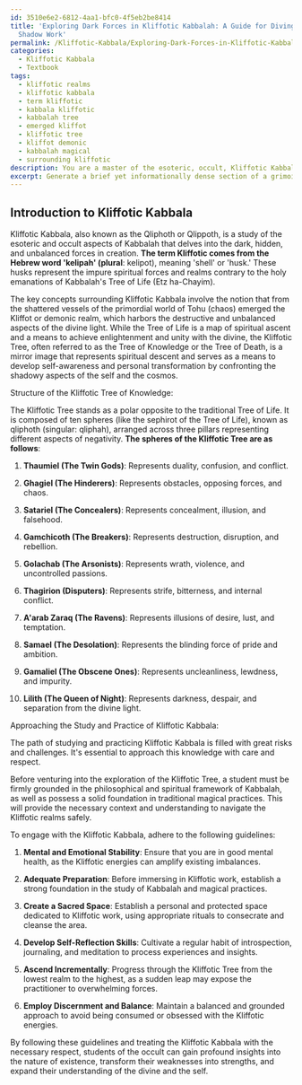```yaml
---
id: 3510e6e2-6812-4aa1-bfc0-4f5eb2be8414
title: 'Exploring Dark Forces in Kliffotic Kabbalah: A Guide for Diving Deeper into
  Shadow Work'
permalink: /Kliffotic-Kabbala/Exploring-Dark-Forces-in-Kliffotic-Kabbalah-A-Guide-for-Diving-Deeper-into-Shadow-Work/
categories:
  - Kliffotic Kabbala
  - Textbook
tags:
  - kliffotic realms
  - kliffotic kabbala
  - term kliffotic
  - kabbala kliffotic
  - kabbalah tree
  - emerged kliffot
  - kliffotic tree
  - kliffot demonic
  - kabbalah magical
  - surrounding kliffotic
description: You are a master of the esoteric, occult, Kliffotic Kabbala and education, you have written many textbooks on the subject in ways that provide students with rich and deep understanding of the subject. You are being asked to write textbook-like sections on a topic and you do it with full context, explainability, and reliability in accuracy to the true facts of the topic at hand, in a textbook style that a student would easily be able to learn from, in a rich, engaging, and contextual way. Always include relevant context (such as formulas and history), related concepts, and in a way that someone can gain deep insights from.
excerpt: Generate a brief yet informationally dense section of a grimoire that provides an in-depth understanding of Kliffotic Kabbala for students of the occult. Discuss the key concepts, the structure of the tree of knowledge, and the significance of each sphere within Kliffotic Kabbala. Additionally, provide guidance on how to approach the study and practice of Kliffotic Kabbala in a safe and meaningful manner.
---
```


## Introduction to Kliffotic Kabbala

Kliffotic Kabbala, also known as the Qliphoth or Qlippoth, is a study of the esoteric and occult aspects of Kabbalah that delves into the dark, hidden, and unbalanced forces in creation. **The term Kliffotic comes from the Hebrew word 'kelipah' (plural**: kelipot), meaning 'shell' or 'husk.' These husks represent the impure spiritual forces and realms contrary to the holy emanations of Kabbalah's Tree of Life (Etz ha-Chayim).

The key concepts surrounding Kliffotic Kabbala involve the notion that from the shattered vessels of the primordial world of Tohu (chaos) emerged the Kliffot or demonic realm, which harbors the destructive and unbalanced aspects of the divine light. While the Tree of Life is a map of spiritual ascent and a means to achieve enlightenment and unity with the divine, the Kliffotic Tree, often referred to as the Tree of Knowledge or the Tree of Death, is a mirror image that represents spiritual descent and serves as a means to develop self-awareness and personal transformation by confronting the shadowy aspects of the self and the cosmos.

Structure of the Kliffotic Tree of Knowledge:

The Kliffotic Tree stands as a polar opposite to the traditional Tree of Life. It is composed of ten spheres (like the sephirot of the Tree of Life), known as qliphoth (singular: qliphah), arranged across three pillars representing different aspects of negativity. **The spheres of the Kliffotic Tree are as follows**:

1. **Thaumiel (The Twin Gods)**: Represents duality, confusion, and conflict.

2. **Ghagiel (The Hinderers)**: Represents obstacles, opposing forces, and chaos.

3. **Satariel (The Concealers)**: Represents concealment, illusion, and falsehood.

4. **Gamchicoth (The Breakers)**: Represents destruction, disruption, and rebellion.

5. **Golachab (The Arsonists)**: Represents wrath, violence, and uncontrolled passions.

6. **Thagirion (Disputers)**: Represents strife, bitterness, and internal conflict.

7. **A'arab Zaraq (The Ravens)**: Represents illusions of desire, lust, and temptation.

8. **Samael (The Desolation)**: Represents the blinding force of pride and ambition.

9. **Gamaliel (The Obscene Ones)**: Represents uncleanliness, lewdness, and impurity.

10. **Lilith (The Queen of Night)**: Represents darkness, despair, and separation from the divine light.

Approaching the Study and Practice of Kliffotic Kabbala:

The path of studying and practicing Kliffotic Kabbala is filled with great risks and challenges. It's essential to approach this knowledge with care and respect.

Before venturing into the exploration of the Kliffotic Tree, a student must be firmly grounded in the philosophical and spiritual framework of Kabbalah, as well as possess a solid foundation in traditional magical practices. This will provide the necessary context and understanding to navigate the Kliffotic realms safely.

To engage with the Kliffotic Kabbala, adhere to the following guidelines:

1. **Mental and Emotional Stability**: Ensure that you are in good mental health, as the Kliffotic energies can amplify existing imbalances.

2. **Adequate Preparation**: Before immersing in Kliffotic work, establish a strong foundation in the study of Kabbalah and magical practices.

3. **Create a Sacred Space**: Establish a personal and protected space dedicated to Kliffotic work, using appropriate rituals to consecrate and cleanse the area.

4. **Develop Self-Reflection Skills**: Cultivate a regular habit of introspection, journaling, and meditation to process experiences and insights.

5. **Ascend Incrementally**: Progress through the Kliffotic Tree from the lowest realm to the highest, as a sudden leap may expose the practitioner to overwhelming forces.

6. **Employ Discernment and Balance**: Maintain a balanced and grounded approach to avoid being consumed or obsessed with the Kliffotic energies.

By following these guidelines and treating the Kliffotic Kabbala with the necessary respect, students of the occult can gain profound insights into the nature of existence, transform their weaknesses into strengths, and expand their understanding of the divine and the self.
